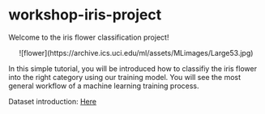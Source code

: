 # workshop-iris-project

Welcome to the iris flower classification project!

<center>![flower](https://archive.ics.uci.edu/ml/assets/MLimages/Large53.jpg)</center>

In this simple tutorial, you will be introduced how to classifiy the iris flower into the right category using our training model. You will see the most general workflow of a machine learning training process. 

Dataset introduction:
[Here](https://archive.ics.uci.edu/ml/datasets/iris)